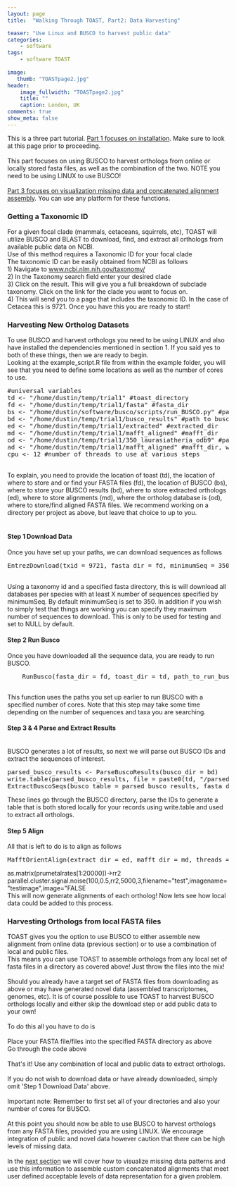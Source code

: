```yaml
---
layout: page
title:  "Walking Through TOAST, Part2: Data Harvesting"

teaser: "Use Linux and BUSCO to harvest public data"
categories:
    - software
tags:
    - software TOAST
    
image:
   thumb: "TOASTpage2.jpg"
header:
    image_fullwidth: "TOASTpage2.jpg"
    title: ""
    caption: London, UK
comments: true
show_meta: false    
---
```

This is a three part tutorial. <a href='https://carolinafishes.github.io/software/TOAST_manual/'>Part 1 focuses on installation</a>. Make sure to look at this page prior to proceeding.
<br>
<br>
This part focuses on using BUSCO to harvest orthologs from online or locally stored fasta files, as well as the combination of the two. NOTE you need to be using LINUX to use BUSCO!
<br>
<br>
<a href='https://carolinafishes.github.io/software/TOAST_manual3/'>Part 3 focuses on visualization missing data and concatenated alignment assembly</a>. You can use any platform for these functions.

<h3>Getting a Taxonomic ID</h3>
For a given focal clade (mammals, cetaceans, squirrels, etc), TOAST will utilize BUSCO and BLAST to download, find, and extract all orthologs from available public data on NCBI.
<br>
Use of this method requires a Taxonomic ID for your focal clade
<br>
The taxonomic ID can be easily obtained from NCBI as follows
<br> 
1) Navigate to <a href='https://www.ncbi.nlm.nih.gov/taxonomy/'>www.ncbi.nlm.nih.gov/taxonomy/</a>
<br>
2) In the Taxonomy search field enter your desired clade 
<br>
3) Click on the result. This will give you a full breakdown of subclade taxonomy. Click on the link for the clade you want to focus on. 
<br>
4) This will send you to a page that includes the taxonomic ID. In the case of Cetacea this is 9721. 
Once you have this you are ready to start! 
<br>
<h3>Harvesting New Ortholog Datasets</h3>
To use BUSCO and harvest orthologs you need to be using LINUX and also have installed the dependencies mentioned in section 1. If you said yes to both of these things, then we are ready to begin.
<br>
Looking at the example_script.R file from within the example folder, you will see that you need to define some locations as well as the number of cores to use.

<pre>
#universal variables
td <- "/home/dustin/temp/trial1" #toast_directory
fd <- "/home/dustin/temp/trial1/fasta" #fasta_dir
bs <- "/home/dustin/software/busco/scripts/run_BUSCO.py" #path to busco_script
bd <- "/home/dustin/temp/trial1/busco_results" #path to busco results directory
ed <- "/home/dustin/temp/trial1/extracted" #extracted_dir
md <- "/home/dustin/temp/trial1/mafft_aligned" #mafft_dir
od <- "/home/dustin/temp/trial1/350_laurasiatheria_odb9" #path to orthoDB directory
ad <- "/home/dustin/temp/trial1/mafft_aligned" #mafft_dir, which is a directory of aligned fastas
cpu <- 12 #number of threads to use at various steps
</pre>
<br>
To explain, you need to provide the location of toast (td), the location of where to store and or find your FASTA files (fd), the location of BUSCO (bs), where to store your BUSCO results (bd), where to store extracted orthologs (ed), where to store alignments (md), where the ortholog database is (od), where to store/find aligned FASTA files. We recommend working on a directory per project as above, but leave that choice to up to you.
<br>
<br>
<h4>Step 1 Download Data</h4>
Once you have set up your paths, we can download sequences as follows 
<pre>
EntrezDownload(txid = 9721, fasta_dir = fd, minimumSeq = 350, maximumSeq = NULL)	
</pre>
<br>
Using a taxonomy id and a specified fasta directory, this is will download all databases per species with at least X number of sequences specified by minimumSeq. By default minimumSeq is set to 350. In addition if you wish to simply test that things are working you can specify they maximum number of sequences to download. This is only to be used for testing and set to NULL by default.
<br>
<h4>Step 2 Run Busco</h4>
Once you have downloaded all the sequence data, you are ready to run BUSCO.
 <pre>
 	RunBusco(fasta_dir = fd, toast_dir = td, path_to_run_busco.py = bs, path_to_orthoDB = od, threads = cpu)
 </pre>
This function uses the paths you set up earlier to run BUSCO with a specified number of cores. Note that this step may take some time depending on the number of sequences and taxa you are searching. 
<br>
<h4> Step 3 & 4 Parse and Extract Results </h4>
<br>
BUSCO generates a lot of results, so next we will parse out BUSCO IDs and extract the sequences of interest. 
<pre>
parsed_busco_results <- ParseBuscoResults(busco_dir = bd)
write.table(parsed_busco_results, file = paste0(td, "/parsed_busco_results.tsv"), sep = "\t", row.names = FALSE) 
ExtractBuscoSeqs(busco_table = parsed_busco_results, fasta_dir = fd, extract_dir = ed) #parsed_busco_results from previous step
</pre>
These lines go through the BUSCO directory, parse the IDs to generate a table that is both stored locally for your records using write.table and used to extract all orthologs. 
<h4>Step 5 Align</h4>
All that is left to do is to align as follows 		
<pre>
MafftOrientAlign(extract_dir = ed, mafft_dir = md, threads = cpu)
</pre>
as.matrix(prumetalrates[1:20000])->rr2 
parallel.cluster.signal.noise(100,0.5,rr2,5000,3,filename="test",imagename="testimage",image="FALSE
</pre>
<img class="b30" src="https://carolinafishes.github.io/images/informR_7.png" alt="">
<br>
This will now generate alignments of each ortholog! Now lets see how local data could be added to this process. 
<br>
<h3>Harvesting Orthologs from local FASTA files</h3>
TOAST gives you the option to use BUSCO to either assemble new alignment from online data (previous section) or to use a combination of local and public files.
<br>
This means you can use TOAST to assemble orthologs from any local set of fasta files in a directory as covered above! Just throw the files into the mix!
<br>
<br>
Should you already have a target set of FASTA files from downloading as above or may have generated novel data (assembled transcriptomes, genomes, etc). It is of course possible to use TOAST to harvest BUSCO orthologs locally and either skip the download step or add public data to your own!
<br>
<br>
To do this all you have to do is 
<br>
<br>
Place your FASTA file/files into the specified FASTA directory as above  
<br>
Go through the code above
<br>
<br>
That's it! Use any combination of local and public data to extract orthologs. 
<br>
<br>
If you do not wish to download data or have already downloaded, simply omit 'Step 1 Download Data' above. 
<br>
<br>
Important note:
Remember to first set all of your directories and also your number of cores for BUSCO.
<br>
<br>
At this point you should now be able to use BUSCO to harvest orthologs from any FASTA files, provided you are using LINUX. We encourage integration of public and novel data however caution that there can be high levels of missing data. 
<br>
<br>
In the <a href='https://carolinafishes.github.io/software/TOAST_manual3/'>next section</a> we will cover how to visualize missing data patterns and use this information to assemble custom concatenated alignments that meet user defined acceptable levels of data representation for a given problem. 



